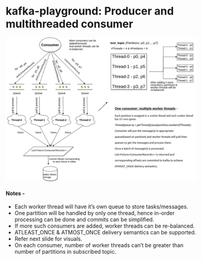 # kafka-playground: Producer and multithreaded consumer


![alt text](https://github.com/suyash248/kafka-playground/blob/master/src/main/resources/multithreaded_consumer_trasnparent.png "Overview")


#### Notes -

- Each worker thread will have it’s own queue to store tasks/messages.
- One partition will be handled by only one thread, hence in-order processing can be done and commits can be simplified.
- If more such consumers are added, worker threads can be re-balanced.
- ATLEAST_ONCE & ATMOST_ONCE delivery semantics can be supported.
- Refer next slide for visuals.
- On each consumer, number of worker threads can’t be greater than number of partitions in subscribed topic.
